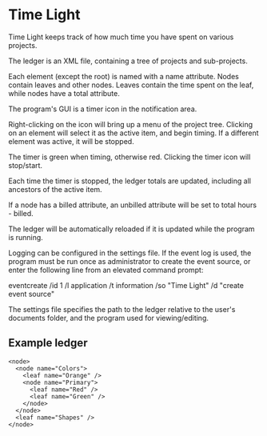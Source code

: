 ﻿Time Light
==========

Time Light keeps track of how much time you have spent on various projects.

The ledger is an XML file, containing a tree of projects and sub-projects.

Each element (except the root) is named with a name attribute. Nodes contain leaves and other nodes. Leaves contain the time spent on the leaf, while nodes have a total attribute.

The program's GUI is a timer icon in the notification area.

Right-clicking on the icon will bring up a menu of the project tree. Clicking on an element will select it as the active item, and begin timing. If a different element was active, it will be stopped.

The timer is green when timing, otherwise red. Clicking the timer icon will stop/start.

Each time the timer is stopped, the ledger totals are updated, including all ancestors of the active item.

If a node has a billed attribute, an unbilled attribute will be set to total hours - billed.

The ledger will be automatically reloaded if it is updated while the program is running.

Logging can be configured in the settings file. If the event log is used, the program must be run once as administrator to create the event source, or enter the following line from an elevated command prompt:

eventcreate /id 1 /l application /t information /so "Time Light" /d "create event source"

The settings file specifies the path to the ledger relative to the user's documents folder, and the program used for viewing/editing.

Example ledger
--------------

    <node>
      <node name="Colors">
        <leaf name="Orange" />
        <node name="Primary">
          <leaf name="Red" />
          <leaf name="Green" />
        </node>
      </node>
      <leaf name="Shapes" />
    </node>